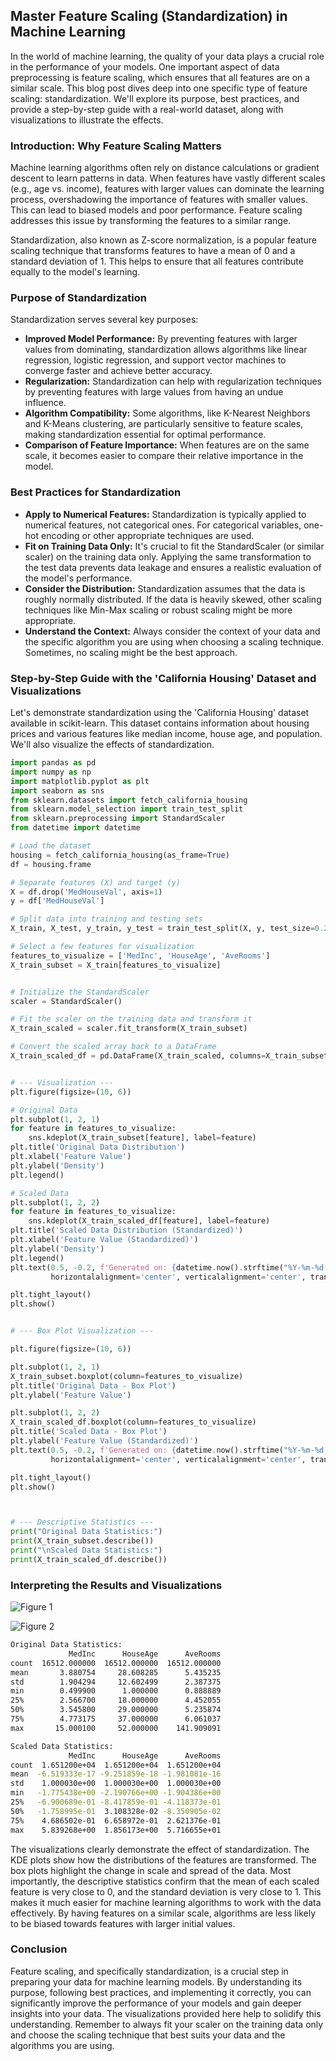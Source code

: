 ## Master Feature Scaling (Standardization) in Machine Learning

In the world of machine learning, the quality of your data plays a crucial role in the performance of your models.  One important aspect of data preprocessing is feature scaling, which ensures that all features are on a similar scale. This blog post dives deep into one specific type of feature scaling: standardization. We'll explore its purpose, best practices, and provide a step-by-step guide with a real-world dataset, along with visualizations to illustrate the effects.

### Introduction: Why Feature Scaling Matters

Machine learning algorithms often rely on distance calculations or gradient descent to learn patterns in data.  When features have vastly different scales (e.g., age vs. income), features with larger values can dominate the learning process, overshadowing the importance of features with smaller values.  This can lead to biased models and poor performance. Feature scaling addresses this issue by transforming the features to a similar range.

Standardization, also known as Z-score normalization, is a popular feature scaling technique that transforms features to have a mean of 0 and a standard deviation of 1.  This helps to ensure that all features contribute equally to the model's learning.

### Purpose of Standardization

Standardization serves several key purposes:

* **Improved Model Performance:** By preventing features with larger values from dominating, standardization allows algorithms like linear regression, logistic regression, and support vector machines to converge faster and achieve better accuracy.
* **Regularization:**  Standardization can help with regularization techniques by preventing features with large values from having an undue influence.
* **Algorithm Compatibility:** Some algorithms, like K-Nearest Neighbors and K-Means clustering, are particularly sensitive to feature scales, making standardization essential for optimal performance.
* **Comparison of Feature Importance:** When features are on the same scale, it becomes easier to compare their relative importance in the model.

### Best Practices for Standardization

* **Apply to Numerical Features:** Standardization is typically applied to numerical features, not categorical ones.  For categorical variables, one-hot encoding or other appropriate techniques are used.
* **Fit on Training Data Only:**  It's crucial to fit the StandardScaler (or similar scaler) on the training data only.  Applying the same transformation to the test data prevents data leakage and ensures a realistic evaluation of the model's performance.
* **Consider the Distribution:** Standardization assumes that the data is roughly normally distributed. If the data is heavily skewed, other scaling techniques like Min-Max scaling or robust scaling might be more appropriate.
* **Understand the Context:**  Always consider the context of your data and the specific algorithm you are using when choosing a scaling technique.  Sometimes, no scaling might be the best approach.

### Step-by-Step Guide with the 'California Housing' Dataset and Visualizations

Let's demonstrate standardization using the 'California Housing' dataset available in scikit-learn. This dataset contains information about housing prices and various features like median income, house age, and population. We'll also visualize the effects of standardization.

```python
import pandas as pd
import numpy as np
import matplotlib.pyplot as plt
import seaborn as sns
from sklearn.datasets import fetch_california_housing
from sklearn.model_selection import train_test_split
from sklearn.preprocessing import StandardScaler
from datetime import datetime

# Load the dataset
housing = fetch_california_housing(as_frame=True)
df = housing.frame

# Separate features (X) and target (y)
X = df.drop('MedHouseVal', axis=1)
y = df['MedHouseVal']

# Split data into training and testing sets
X_train, X_test, y_train, y_test = train_test_split(X, y, test_size=0.2, random_state=42)

# Select a few features for visualization
features_to_visualize = ['MedInc', 'HouseAge', 'AveRooms']
X_train_subset = X_train[features_to_visualize]


# Initialize the StandardScaler
scaler = StandardScaler()

# Fit the scaler on the training data and transform it
X_train_scaled = scaler.fit_transform(X_train_subset)

# Convert the scaled array back to a DataFrame
X_train_scaled_df = pd.DataFrame(X_train_scaled, columns=X_train_subset.columns)


# --- Visualization ---
plt.figure(figsize=(10, 6))

# Original Data
plt.subplot(1, 2, 1)
for feature in features_to_visualize:
    sns.kdeplot(X_train_subset[feature], label=feature)
plt.title('Original Data Distribution')
plt.xlabel('Feature Value')
plt.ylabel('Density')
plt.legend()

# Scaled Data
plt.subplot(1, 2, 2)
for feature in features_to_visualize:
    sns.kdeplot(X_train_scaled_df[feature], label=feature)
plt.title('Scaled Data Distribution (Standardized)')
plt.xlabel('Feature Value (Standardized)')
plt.ylabel('Density')
plt.legend()
plt.text(0.5, -0.2, f'Generated on: {datetime.now().strftime("%Y-%m-%d %H:%M:%S")} Author: Vialli Wong', 
         horizontalalignment='center', verticalalignment='center', transform=plt.gca().transAxes)

plt.tight_layout()
plt.show()


# --- Box Plot Visualization ---

plt.figure(figsize=(10, 6))

plt.subplot(1, 2, 1)
X_train_subset.boxplot(column=features_to_visualize)
plt.title('Original Data - Box Plot')
plt.ylabel('Feature Value')

plt.subplot(1, 2, 2)
X_train_scaled_df.boxplot(column=features_to_visualize)
plt.title('Scaled Data - Box Plot')
plt.ylabel('Feature Value (Standardized)')
plt.text(0.5, -0.2, f'Generated on: {datetime.now().strftime("%Y-%m-%d %H:%M:%S")} Author: Vialli Wong', 
         horizontalalignment='center', verticalalignment='center', transform=plt.gca().transAxes)

plt.tight_layout()
plt.show()



# --- Descriptive Statistics ---
print("Original Data Statistics:")
print(X_train_subset.describe())
print("\nScaled Data Statistics:")
print(X_train_scaled_df.describe())
```

### Interpreting the Results and Visualizations

![Figure 1](https://raw.githubusercontent.com/vialliw/Hyperion_Data_Science_Bootcamp/main/image/feature-scaling-standardization1.png)

![Figure 2](https://raw.githubusercontent.com/vialliw/Hyperion_Data_Science_Bootcamp/main/image/feature-scaling-standardization2.png)

```bash
Original Data Statistics:
             MedInc      HouseAge      AveRooms
count  16512.000000  16512.000000  16512.000000
mean       3.880754     28.608285      5.435235
std        1.904294     12.602499      2.387375
min        0.499900      1.000000      0.888889
25%        2.566700     18.000000      4.452055
50%        3.545800     29.000000      5.235874
75%        4.773175     37.000000      6.061037
max       15.000100     52.000000    141.909091

Scaled Data Statistics:
             MedInc      HouseAge      AveRooms
count  1.651200e+04  1.651200e+04  1.651200e+04
mean  -6.519333e-17 -9.251859e-18 -1.981081e-16
std    1.000030e+00  1.000030e+00  1.000030e+00
min   -1.775438e+00 -2.190766e+00 -1.904386e+00
25%   -6.900689e-01 -8.417859e-01 -4.118373e-01
50%   -1.758995e-01  3.108328e-02 -8.350905e-02
75%    4.686502e-01  6.658972e-01  2.621376e-01
max    5.839268e+00  1.856173e+00  5.716655e+01
```

The visualizations clearly demonstrate the effect of standardization.  The KDE plots show how the distributions of the features are transformed.  The box plots highlight the change in scale and spread of the data.  Most importantly, the descriptive statistics confirm that the mean of each scaled feature is very close to 0, and the standard deviation is very close to 1.  This makes it much easier for machine learning algorithms to work with the data effectively.  By having features on a similar scale, algorithms are less likely to be biased towards features with larger initial values.

### Conclusion

Feature scaling, and specifically standardization, is a crucial step in preparing your data for machine learning models. By understanding its purpose, following best practices, and implementing it correctly, you can significantly improve the performance of your models and gain deeper insights into your data.  The visualizations provided here help to solidify this understanding. Remember to always fit your scaler on the training data only and choose the scaling technique that best suits your data and the algorithms you are using.

